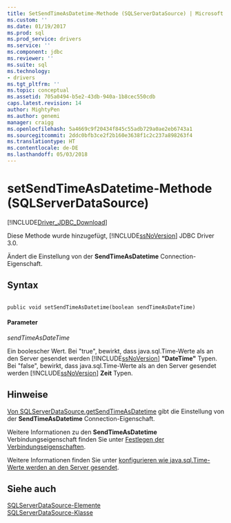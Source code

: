 ```yaml
---
title: SetSendTimeAsDatetime-Methode (SQLServerDataSource) | Microsoft Docs
ms.custom: ''
ms.date: 01/19/2017
ms.prod: sql
ms.prod_service: drivers
ms.service: ''
ms.component: jdbc
ms.reviewer: ''
ms.suite: sql
ms.technology:
- drivers
ms.tgt_pltfrm: ''
ms.topic: conceptual
ms.assetid: 705a0494-b5e2-43db-940a-1b8cec550cdb
caps.latest.revision: 14
author: MightyPen
ms.author: genemi
manager: craigg
ms.openlocfilehash: 5a4669c9f20434f845c55adb729a0ae2eb6743a1
ms.sourcegitcommit: 2ddc0bfb3ce2f2b160e3638f1c2c237a898263f4
ms.translationtype: HT
ms.contentlocale: de-DE
ms.lasthandoff: 05/03/2018
---
```

# <a name="setsendtimeasdatetime-method-sqlserverdatasource"></a>setSendTimeAsDatetime-Methode (SQLServerDataSource)
[!INCLUDE[Driver_JDBC_Download](../../../includes/driver_jdbc_download.md)]

  Diese Methode wurde hinzugefügt, [!INCLUDE[ssNoVersion](../../../includes/ssnoversion_md.md)] JDBC Driver 3.0.  
  
 Ändert die Einstellung von der **SendTimeAsDatetime** Connection-Eigenschaft.  
  
## <a name="syntax"></a>Syntax  
  
```  
  
public void setSendTimeAsDatetime(boolean sendTimeAsDateTime)  
```  
  
#### <a name="parameters"></a>Parameter  
 *sendTimeAsDateTime*  
  
 Ein boolescher Wert. Bei "true", bewirkt, dass java.sql.Time-Werte als an den Server gesendet werden [!INCLUDE[ssNoVersion](../../../includes/ssnoversion_md.md)] **"DateTime"** Typen. Bei "false", bewirkt, dass java.sql.Time-Werte als an den Server gesendet werden [!INCLUDE[ssNoVersion](../../../includes/ssnoversion_md.md)] **Zeit** Typen.  
  
## <a name="remarks"></a>Hinweise  
 [Von SQLServerDataSource.getSendTimeAsDatetime](../../../connect/jdbc/reference/getsendtimeasdatetime-method-sqlserverdatasource.md) gibt die Einstellung von der **SendTimeAsDatetime** Connection-Eigenschaft.  
  
 Weitere Informationen zu den **SendTimeAsDatetime** Verbindungseigenschaft finden Sie unter [Festlegen der Verbindungseigenschaften](../../../connect/jdbc/setting-the-connection-properties.md).  
  
 Weitere Informationen finden Sie unter [konfigurieren wie java.sql.Time-Werte werden an den Server gesendet](../../../connect/jdbc/configuring-how-java-sql-time-values-are-sent-to-the-server.md).  
  
## <a name="see-also"></a>Siehe auch  
 [SQLServerDataSource-Elemente](../../../connect/jdbc/reference/sqlserverdatasource-members.md)   
 [SQLServerDataSource-Klasse](../../../connect/jdbc/reference/sqlserverdatasource-class.md)  
  
  
